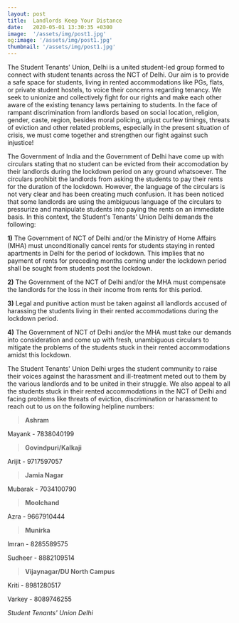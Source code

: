 ```yaml
---
layout: post
title:  Landlords Keep Your Distance
date:   2020-05-01 13:30:35 +0300
image:  '/assets/img/post1.jpg'
og:image: '/assets/img/post1.jpg'
thumbnail: '/assets/img/post1.jpg'
---
```

The Student Tenants' Union, Delhi is a united student-led group formed to connect with student tenants across the NCT of Delhi. Our aim is to provide a safe space for students, living in rented accommodations like PGs, flats, or private student hostels, to voice their concerns regarding tenancy. We seek to unionize and collectively fight for our rights and make each other aware of the existing tenancy laws pertaining to students. In the face of rampant discrimination from landlords based on social location, religion, gender, caste, region, besides moral policing, unjust curfew timings, threats of eviction and other related problems, especially in the present situation of crisis, we must come together and strengthen our fight against such injustice! 

The Government of India and the Government of Delhi have come up with circulars stating that no student can be evicted from their accomodation by their landlords during the lockdown period on any ground whatsoever. The circulars prohibit the landlords from asking the students to pay their rents for the duration of the lockdown. However, the language of the circulars is not very clear and has been creating much confusion. It has been noticed that some landlords are using the ambiguous language of the circulars to pressurize and manipulate students into paying the rents on an immediate basis. In this context, the Student's Tenants' Union Delhi demands the following:

**1)** The Government of NCT of Delhi and/or the Ministry of Home Affairs (MHA) must unconditionally cancel rents for students staying in rented apartments in Delhi for the period of lockdown. This implies that no payment of rents for preceding months coming under the lockdown period shall be sought from students post the lockdown.

**2)** The Government of the NCT of Delhi and/or the MHA must compensate the landlords for the loss in their income from rents for this period.

**3)** Legal and punitive action must be taken against all landlords accused of harassing the students living in their rented accommodations during the lockdown period. 

**4)** The Government of NCT of Delhi and/or the MHA must take our demands into consideration and come up with fresh, unambiguous circulars to mitigate the problems of the students stuck in their rented accommodations amidst this lockdown. 

The Student Tenants' Union Delhi urges the student community to raise their voices against the harassment and ill-treatment meted out to them by the various landlords and to be united in their struggle. We also appeal to all the students stuck in their rented accommodations in the NCT of Delhi and facing problems like threats of eviction, discrimination or harassment to reach out to us on the following helpline numbers:

>**Ashram**

Mayank - 7838040199

>**Govindpuri/Kalkaji**

Arijit - 9717597057

>**Jamia Nagar**

Mubarak - 7034100790

>**Moolchand**

Azra - 9667910444

>**Munirka**

Imran - 8285589575

Sudheer - 8882109514

>**Vijaynagar/DU North Campus**

Kriti - 8981280517

Varkey - 8089746255


*Student Tenants' Union Delhi*